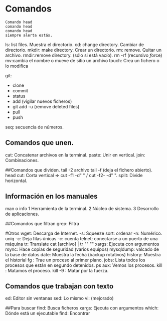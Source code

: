 # Comandos

```
Comando head
comando head
comando head
siempre alerta estás.
```

ls: list files. Muestra el directorio.
cd: change directory. Cambiar de directorio.
mkdir: make directory. Crear un directorio.
rm: remove. Quitar un archivo.
rmdir:remove directory. (sólo si está vacío).
rm -rf (*r*ecursivo *f*orce)
mv:cambia el nombre o mueve de sitio un archivo
touch: Crea un fichero o lo modifica



git: 
- clone 
- commit 
- status 
- add (vigilar nuevos ficheros)
- git add -u (remove deleted files)
- pull
- push

seq: secuencia de números.

## Comandos que unen.
cat: Concatenar archivos en la terminal.
paste: Unir en vertical.
join: Combinaciones.

##Comandos que dividen.
tail -2 archivo
tail -f (deja el fichero abierto).
head
cut: Corta vertical => cut -f1 -d" " / cut -f2- -d" ".
split: Divide horizontal.


## Información en los manuales
man o info
1 Herramienta de la terminal.
2 Núcleo de sistema.
3 Desorrollo de aplicaciones.

##Comandos que filtran
grep: Filtra  



#Otros
wget: Descarga de Internet.
-s: Squeeze
sort: ordenar  -n: Numérico.
uniq -c: Deja filas únicas  -c: cuenta
telnet: conectarse a un puerto de una máquina
tr: Translate    cat [archivo] | tr "" ""
xargs: Ejecuta con argumentos
rsync: Hace copias de seguridad (varios equipos)
mysqldump: valcado de la base de datos
date: Muestra la fecha (backup rotativos)
history: Muestra el historial
fg <n>: Trae un proceso al primer plano.
jobs: Lista todos los procesos que están en segundo detenidos. 
ps aux: Vemos los procesos.
kill <pid>: Matamos el proceso.
kill -9 <pid>: Matar por la fuerza.

## Comandos que trabajan con texto
ed: Editor sin ventanas
sed: Lo mismo
vi: (mejorado)

##Para buscar
find: Busca ficheros
xargs: Ejecuta con argumentos
which: Dónde está un ejecutable
find: Encontrar
